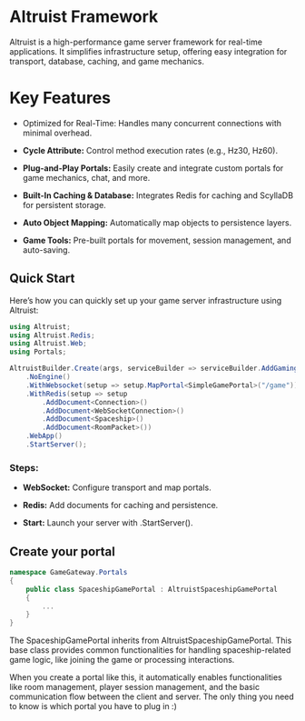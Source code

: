 # Altruist Framework

Altruist is a high-performance game server framework for real-time applications. It simplifies infrastructure setup, offering easy integration for transport, database, caching, and game mechanics.

# Key Features
- Optimized for Real-Time: Handles many concurrent connections with minimal overhead.

- **Cycle Attribute:** Control method execution rates (e.g., Hz30, Hz60).

- **Plug-and-Play Portals:** Easily create and integrate custom portals for game mechanics, chat, and more.

- **Built-In Caching & Database:** Integrates Redis for caching and ScyllaDB for persistent storage.

- **Auto Object Mapping:** Automatically map objects to persistence layers.

- **Game Tools:** Pre-built portals for movement, session management, and auto-saving.

## Quick Start

Here’s how you can quickly set up your game server infrastructure using Altruist:

```csharp
using Altruist;
using Altruist.Redis;
using Altruist.Web;
using Portals;

AltruistBuilder.Create(args, serviceBuilder => serviceBuilder.AddGamingSupport())
    .NoEngine()
    .WithWebsocket(setup => setup.MapPortal<SimpleGamePortal>("/game"))
    .WithRedis(setup => setup
        .AddDocument<Connection>()
        .AddDocument<WebSocketConnection>()
        .AddDocument<Spaceship>()
        .AddDocument<RoomPacket>())
    .WebApp()
    .StartServer();
```

### Steps:
- **WebSocket:** Configure transport and map portals.

- **Redis:** Add documents for caching and persistence.

- **Start:** Launch your server with .StartServer().

## Create your portal

```csharp
namespace GameGateway.Portals
{
    public class SpaceshipGamePortal : AltruistSpaceshipGamePortal
    {
        ...
    }
}
```

The SpaceshipGamePortal inherits from AltruistSpaceshipGamePortal. This base class provides common functionalities for handling spaceship-related game logic, like joining the game or processing interactions.

When you create a portal like this, it automatically enables functionalities like room management, player session management, and the basic communication flow between the client and server. The only thing you need to know is which portal you have to plug in :)
